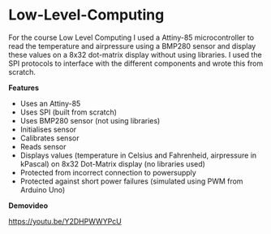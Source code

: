 # Low-Level-Computing

For the course Low Level Computing I used a Attiny-85 microcontroller to read the temperature and airpressure using a BMP280 sensor and display these values on a 8x32 dot-matrix display without using libraries. I used the SPI protocols to interface with the different components and wrote this from scratch.

**Features**

- Uses an Attiny-85
- Uses SPI (built from scratch)
- Uses BMP280 sensor (not using libraries)
- Initialises sensor 
- Calibrates sensor
- Reads sensor
- Displays values (temperature in Celsius and Fahrenheid, airpressure in kPascal) on 8x32 Dot-Matrix display (no libraries used)
- Protected from incorrect connection to powersupply
- Protected against short power failures (simulated using PWM from Arduino Uno)

**Demovideo**

https://youtu.be/Y2DHPWWYPcU

